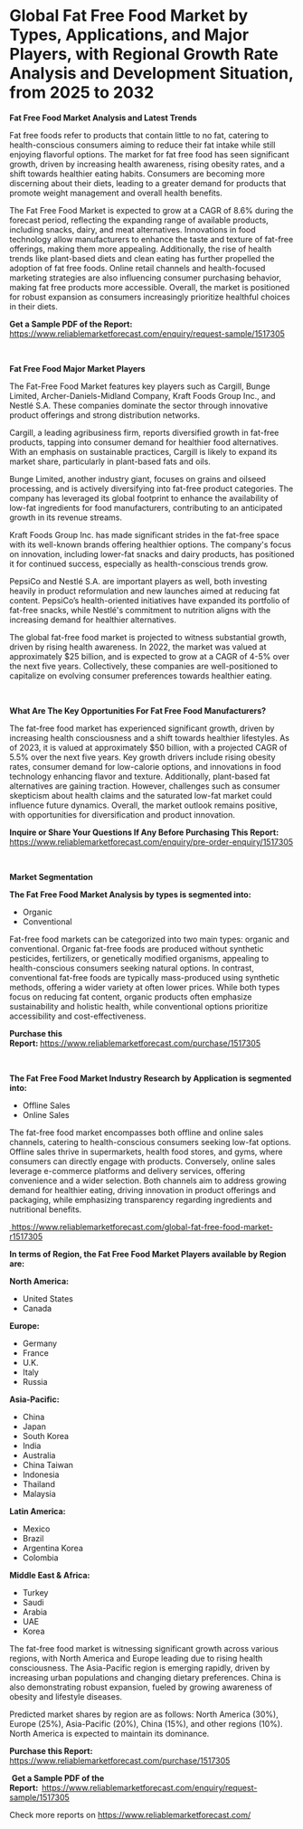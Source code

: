 <p><h1>Global Fat Free Food Market by Types, Applications, and Major Players, with Regional Growth Rate Analysis and Development Situation, from 2025 to 2032</h1></p><p><strong>Fat Free Food Market Analysis and Latest Trends</strong></p>
<p><p>Fat free foods refer to products that contain little to no fat, catering to health-conscious consumers aiming to reduce their fat intake while still enjoying flavorful options. The market for fat free food has seen significant growth, driven by increasing health awareness, rising obesity rates, and a shift towards healthier eating habits. Consumers are becoming more discerning about their diets, leading to a greater demand for products that promote weight management and overall health benefits.</p><p>The Fat Free Food Market is expected to grow at a CAGR of 8.6% during the forecast period, reflecting the expanding range of available products, including snacks, dairy, and meat alternatives. Innovations in food technology allow manufacturers to enhance the taste and texture of fat-free offerings, making them more appealing. Additionally, the rise of health trends like plant-based diets and clean eating has further propelled the adoption of fat free foods. Online retail channels and health-focused marketing strategies are also influencing consumer purchasing behavior, making fat free products more accessible. Overall, the market is positioned for robust expansion as consumers increasingly prioritize healthful choices in their diets.</p></p>
<p><strong>Get a Sample PDF of the Report:&nbsp;</strong> <a href="https://www.reliablemarketforecast.com/enquiry/request-sample/1517305?utm_campaign=2294&utm_medium=2&utm_source=Github&utm_content=ia&utm_term=07042025&utm_id=fat-free-food">https://www.reliablemarketforecast.com/enquiry/request-sample/1517305</a></p>
<p>&nbsp;</p>
<p><strong>Fat Free Food Major Market Players</strong></p>
<p><p>The Fat-Free Food Market features key players such as Cargill, Bunge Limited, Archer-Daniels-Midland Company, Kraft Foods Group Inc., and Nestlé S.A. These companies dominate the sector through innovative product offerings and strong distribution networks.</p><p>Cargill, a leading agribusiness firm, reports diversified growth in fat-free products, tapping into consumer demand for healthier food alternatives. With an emphasis on sustainable practices, Cargill is likely to expand its market share, particularly in plant-based fats and oils.</p><p>Bunge Limited, another industry giant, focuses on grains and oilseed processing, and is actively diversifying into fat-free product categories. The company has leveraged its global footprint to enhance the availability of low-fat ingredients for food manufacturers, contributing to an anticipated growth in its revenue streams.</p><p>Kraft Foods Group Inc. has made significant strides in the fat-free space with its well-known brands offering healthier options. The company's focus on innovation, including lower-fat snacks and dairy products, has positioned it for continued success, especially as health-conscious trends grow. </p><p>PepsiCo and Nestlé S.A. are important players as well, both investing heavily in product reformulation and new launches aimed at reducing fat content. PepsiCo’s health-oriented initiatives have expanded its portfolio of fat-free snacks, while Nestlé's commitment to nutrition aligns with the increasing demand for healthier alternatives.</p><p>The global fat-free food market is projected to witness substantial growth, driven by rising health awareness. In 2022, the market was valued at approximately $25 billion, and is expected to grow at a CAGR of 4-5% over the next five years. Collectively, these companies are well-positioned to capitalize on evolving consumer preferences towards healthier eating.</p></p>
<p>&nbsp;</p>
<p><strong>What Are The Key Opportunities For Fat Free Food Manufacturers?</strong></p>
<p><p>The fat-free food market has experienced significant growth, driven by increasing health consciousness and a shift towards healthier lifestyles. As of 2023, it is valued at approximately $50 billion, with a projected CAGR of 5.5% over the next five years. Key growth drivers include rising obesity rates, consumer demand for low-calorie options, and innovations in food technology enhancing flavor and texture. Additionally, plant-based fat alternatives are gaining traction. However, challenges such as consumer skepticism about health claims and the saturated low-fat market could influence future dynamics. Overall, the market outlook remains positive, with opportunities for diversification and product innovation.</p></p>
<p><strong>Inquire or Share Your Questions If Any Before Purchasing This Report:</strong> <a href="https://www.reliablemarketforecast.com/enquiry/pre-order-enquiry/1517305?utm_campaign=2294&utm_medium=2&utm_source=Github&utm_content=ia&utm_term=07042025&utm_id=fat-free-food">https://www.reliablemarketforecast.com/enquiry/pre-order-enquiry/1517305</a></p>
<p>&nbsp;</p>
<p><strong>Market Segmentation</strong></p>
<p><strong>The Fat Free Food Market Analysis by types is segmented into:</strong></p>
<p><ul><li>Organic</li><li>Conventional</li></ul></p>
<p><p>Fat-free food markets can be categorized into two main types: organic and conventional. Organic fat-free foods are produced without synthetic pesticides, fertilizers, or genetically modified organisms, appealing to health-conscious consumers seeking natural options. In contrast, conventional fat-free foods are typically mass-produced using synthetic methods, offering a wider variety at often lower prices. While both types focus on reducing fat content, organic products often emphasize sustainability and holistic health, while conventional options prioritize accessibility and cost-effectiveness.</p></p>
<p><strong>Purchase this Report:&nbsp;</strong><a href="https://www.reliablemarketforecast.com/purchase/1517305?utm_campaign=2294&utm_medium=2&utm_source=Github&utm_content=ia&utm_term=07042025&utm_id=fat-free-food">https://www.reliablemarketforecast.com/purchase/1517305</a></p>
<p>&nbsp;</p>
<p><strong>The Fat Free Food Market Industry Research by Application is segmented into:</strong></p>
<p><ul><li>Offline Sales</li><li>Online Sales</li></ul></p>
<p><p>The fat-free food market encompasses both offline and online sales channels, catering to health-conscious consumers seeking low-fat options. Offline sales thrive in supermarkets, health food stores, and gyms, where consumers can directly engage with products. Conversely, online sales leverage e-commerce platforms and delivery services, offering convenience and a wider selection. Both channels aim to address growing demand for healthier eating, driving innovation in product offerings and packaging, while emphasizing transparency regarding ingredients and nutritional benefits.</p></p>
<p><a href="https://www.reliablemarketforecast.com/global-fat-free-food-market-r1517305?utm_campaign=2294&utm_medium=2&utm_source=Github&utm_content=ia&utm_term=07042025&utm_id=fat-free-food">&nbsp;https://www.reliablemarketforecast.com/global-fat-free-food-market-r1517305</a></p>
<p><strong>In terms of Region, the Fat Free Food Market Players available by Region are:</strong></p>
<p>
    <p> <strong> North America: </strong>
        <ul>
            <li>United States</li>
            <li>Canada</li>
        </ul>
        </p> 
    <p> <strong> Europe: </strong>
        <ul>
            <li>Germany</li>
            <li>France</li>
            <li>U.K.</li>
            <li>Italy</li>
            <li>Russia</li>
        </ul>
        </p> 
    <p> <strong> Asia-Pacific: </strong>
        <ul>
            <li>China</li>
            <li>Japan</li>
            <li>South Korea</li>
            <li>India</li>
            <li>Australia</li>
            <li>China Taiwan</li>
            <li>Indonesia</li>
            <li>Thailand</li>
            <li>Malaysia</li>
        </ul>
        </p> 
    <p> <strong> Latin America: </strong>
        <ul>
            <li>Mexico</li>
            <li>Brazil</li>
            <li>Argentina Korea</li>
            <li>Colombia</li>
        </ul>
        </p> 
    <p> <strong> Middle East & Africa: </strong>
        <ul>
            <li>Turkey</li>
            <li>Saudi</li>
            <li>Arabia</li>
            <li>UAE</li>
            <li>Korea</li>
        </ul>
    </p>
    </p>
<p><p>The fat-free food market is witnessing significant growth across various regions, with North America and Europe leading due to rising health consciousness. The Asia-Pacific region is emerging rapidly, driven by increasing urban populations and changing dietary preferences. China is also demonstrating robust expansion, fueled by growing awareness of obesity and lifestyle diseases. </p><p>Predicted market shares by region are as follows: North America (30%), Europe (25%), Asia-Pacific (20%), China (15%), and other regions (10%). North America is expected to maintain its dominance.</p></p>
<p><strong>Purchase this Report: </strong><a href="https://www.reliablemarketforecast.com/purchase/1517305?utm_campaign=2294&utm_medium=2&utm_source=Github&utm_content=ia&utm_term=07042025&utm_id=fat-free-food">https://www.reliablemarketforecast.com/purchase/1517305</a></p>
<p>&nbsp;<strong>Get a Sample PDF of the Report:&nbsp;&nbsp;</strong><a href="https://www.reliablemarketforecast.com/enquiry/request-sample/1517305?utm_campaign=2294&utm_medium=2&utm_source=Github&utm_content=ia&utm_term=07042025&utm_id=fat-free-food">https://www.reliablemarketforecast.com/enquiry/request-sample/1517305</a></p>
<p><strong></strong></p>
<p>Check more reports on <a href="https://www.reliablemarketforecast.com/?utm_campaign=2294&utm_medium=2&utm_source=Github&utm_content=ia&utm_term=07042025&utm_id=fat-free-food">https://www.reliablemarketforecast.com/</a></p>